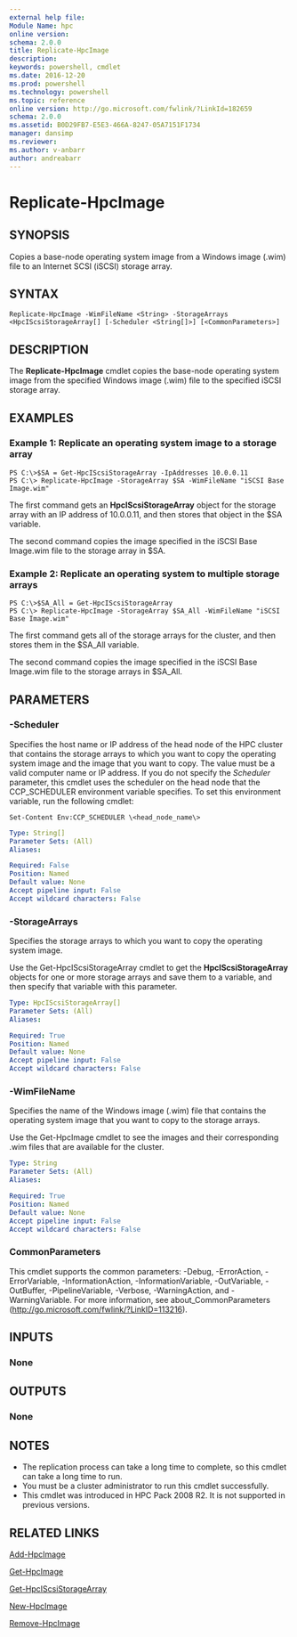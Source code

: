 ```yaml
---
external help file:
Module Name: hpc
online version:
schema: 2.0.0
title: Replicate-HpcImage
description:
keywords: powershell, cmdlet
ms.date: 2016-12-20
ms.prod: powershell
ms.technology: powershell
ms.topic: reference
online version: http://go.microsoft.com/fwlink/?LinkId=182659
schema: 2.0.0
ms.assetid: B0D29FB7-E5E3-466A-8247-05A7151F1734
manager: dansimp
ms.reviewer:
ms.author: v-anbarr
author: andreabarr
---
```


# Replicate-HpcImage

## SYNOPSIS
Copies a base-node operating system image from a Windows image (.wim) file to an Internet SCSI (iSCSI) storage array.

## SYNTAX

```
Replicate-HpcImage -WimFileName <String> -StorageArrays <HpcIScsiStorageArray[] [-Scheduler <String[]>] [<CommonParameters>]
```

## DESCRIPTION
The **Replicate-HpcImage** cmdlet copies the base-node operating system image from the specified Windows image (.wim) file to the specified iSCSI storage array.

## EXAMPLES

### Example 1: Replicate an operating system image to a storage array
```
PS C:\>$SA = Get-HpcIScsiStorageArray -IpAddresses 10.0.0.11
PS C:\> Replicate-HpcImage -StorageArray $SA -WimFileName "iSCSI Base Image.wim"
```

The first command gets an **HpcIScsiStorageArray** object for the storage array with an IP address of 10.0.0.11, and then stores that object in the $SA variable.

The second command copies the image specified in the iSCSI Base Image.wim file to the storage array in $SA.

### Example 2: Replicate an operating system to multiple storage arrays
```
PS C:\>$SA_All = Get-HpcIScsiStorageArray
PS C:\> Replicate-HpcImage -StorageArray $SA_All -WimFileName "iSCSI Base Image.wim"
```

The first command gets all of the storage arrays for the cluster, and then stores them in the $SA_All variable.

The second command copies the image specified in the iSCSI Base Image.wim file to the storage arrays in $SA_All.

## PARAMETERS

### -Scheduler
Specifies the host name or IP address of the head node of the HPC cluster that contains the storage arrays to which you want to copy the operating system image and the image that you want to copy.
The value must be a valid computer name or IP address.
If you do not specify the *Scheduler* parameter, this cmdlet uses the scheduler on the head node that the CCP_SCHEDULER environment variable specifies.
To set this environment variable, run the following cmdlet:

`Set-Content Env:CCP_SCHEDULER \<head_node_name\>`

```yaml
Type: String[]
Parameter Sets: (All)
Aliases:

Required: False
Position: Named
Default value: None
Accept pipeline input: False
Accept wildcard characters: False
```

### -StorageArrays
Specifies the storage arrays to which you want to copy the operating system image.

Use the Get-HpcIScsiStorageArray cmdlet to get the **HpcIScsiStorageArray** objects for one or more storage arrays and save them to a variable, and then specify that variable with this parameter.

```yaml
Type: HpcIScsiStorageArray[]
Parameter Sets: (All)
Aliases:

Required: True
Position: Named
Default value: None
Accept pipeline input: False
Accept wildcard characters: False
```

### -WimFileName
Specifies the name of the Windows image (.wim) file that contains the operating system image that you want to copy to the storage arrays.

Use the Get-HpcImage cmdlet to see the images and their corresponding .wim files that are available for the cluster.

```yaml
Type: String
Parameter Sets: (All)
Aliases:

Required: True
Position: Named
Default value: None
Accept pipeline input: False
Accept wildcard characters: False
```

### CommonParameters
This cmdlet supports the common parameters: -Debug, -ErrorAction, -ErrorVariable, -InformationAction, -InformationVariable, -OutVariable, -OutBuffer, -PipelineVariable, -Verbose, -WarningAction, and -WarningVariable. For more information, see about_CommonParameters (http://go.microsoft.com/fwlink/?LinkID=113216).

## INPUTS

### None

## OUTPUTS

### None

## NOTES
* The replication process can take a long time to complete, so this cmdlet can take a long time to run.
* You must be a cluster administrator to run this cmdlet successfully.
* This cmdlet was introduced in HPC Pack 2008 R2. It is not supported in previous versions.

## RELATED LINKS

[Add-HpcImage](./Add-HpcImage.md)

[Get-HpcImage](./Get-HpcImage.md)

[Get-HpcIScsiStorageArray](./Get-HpcIScsiStorageArray.md)

[New-HpcImage](./New-HpcImage.md)

[Remove-HpcImage](./Remove-HpcImage.md)
